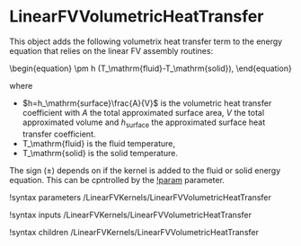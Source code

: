 # LinearFVVolumetricHeatTransfer

This object adds the following volumetrix heat transfer term to the
energy equation that relies on the linear FV assembly routines:

\begin{equation}
\pm h (T_\mathrm{fluid}-T_\mathrm{solid}),
\end{equation}

where

- $h=h_\mathrm{surface}\frac{A}{V}$ is the volumetric heat transfer coefficient
  with $A$ the total approximated surface area, $V$ the total approximated
  volume and $h_\mathrm{surface}$ the approximated surface heat transfer coefficient.
- T_\mathrm{fluid} is the fluid temperature,
- T_\mathrm{solid} is the solid temperature.

The sign ($\pm$) depends on if the kernel is added to the fluid or
solid energy equation. This can be cpntrolled by the
[!param](/LinearFVKernels/LinearFVVolumetricHeatTransfer/is_solid) parameter.


!syntax parameters /LinearFVKernels/LinearFVVolumetricHeatTransfer

!syntax inputs /LinearFVKernels/LinearFVVolumetricHeatTransfer

!syntax children /LinearFVKernels/LinearFVVolumetricHeatTransfer
